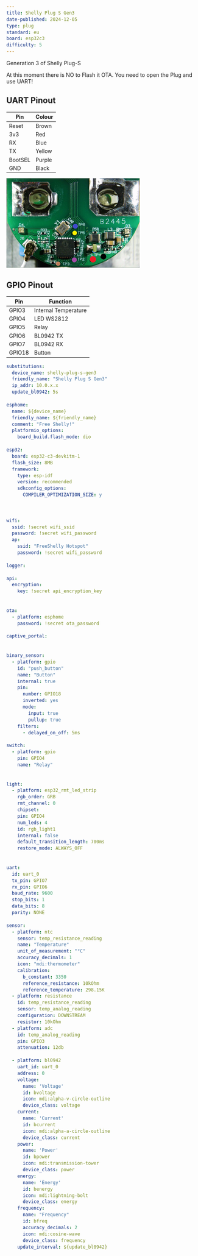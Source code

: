 ```yaml
---
title: Shelly Plug S Gen3
date-published: 2024-12-05
type: plug
standard: eu
board: esp32c3
difficulty: 5
---
```


Generation 3 of Shelly Plug-S

At this moment there is NO to Flash it OTA. You need to open the Plug and use UART!


## UART Pinout

| Pin      | Colour       |
| -------- | ------------ |
| Reset    | Brown        |
| 3v3      | Red          |
| RX       | Blue         |
| TX       | Yellow       |
| BootSEL  | Purple       |
| GND      | Black        |


![Shelly Plug S Gen3](../Shelly-Plug-S-Gen3/pinout_small.png "Shelly Plug S Gen3")

## GPIO Pinout

| Pin    | Function                    |
| ------ | --------------------------- |
| GPIO3  | Internal Temperature        |
| GPIO4  | LED WS2812                  |
| GPIO5  | Relay                       |
| GPIO6  | BL0942 TX                   |
| GPIO7  | BL0942 RX                   |
| GPIO18 | Button                      |


```yaml
substitutions:
  device_name: shelly-plug-s-gen3
  friendly_name: "Shelly Plug S Gen3"
  ip_addr: 10.0.x.x
  update_bl0942: 5s

esphome:
  name: ${device_name}
  friendly_name: ${friendly_name}
  comment: "Free Shelly!"
  platformio_options:
    board_build.flash_mode: dio 

esp32:
  board: esp32-c3-devkitm-1
  flash_size: 8MB
  framework:
    type: esp-idf
    version: recommended
    sdkconfig_options:
      COMPILER_OPTIMIZATION_SIZE: y



wifi:
  ssid: !secret wifi_ssid
  password: !secret wifi_password
  ap:
    ssid: "FreeShelly Hotspot"
    password: !secret wifi_password

logger:

api:
  encryption:
    key: !secret api_encryption_key


ota:
  - platform: esphome
    password: !secret ota_password
 
captive_portal:


binary_sensor:
  - platform: gpio
    id: "push_button"
    name: "Button"
    internal: true
    pin:
      number: GPIO18
      inverted: yes
      mode:
        input: true
        pullup: true
    filters:
      - delayed_on_off: 5ms

switch:         
  - platform: gpio
    pin: GPIO4
    name: "Relay"


light:
  - platform: esp32_rmt_led_strip
    rgb_order: GRB
    rmt_channel: 0
    chipset:
    pin: GPIO4
    num_leds: 4
    id: rgb_light1
    internal: false
    default_transition_length: 700ms
    restore_mode: ALWAYS_OFF


uart:
  id: uart_0
  tx_pin: GPIO7
  rx_pin: GPIO6
  baud_rate: 9600
  stop_bits: 1
  data_bits: 8
  parity: NONE

sensor:
  - platform: ntc
    sensor: temp_resistance_reading
    name: "Temperature"
    unit_of_measurement: "°C"
    accuracy_decimals: 1
    icon: "mdi:thermometer"
    calibration:
      b_constant: 3350
      reference_resistance: 10kOhm
      reference_temperature: 298.15K
  - platform: resistance
    id: temp_resistance_reading
    sensor: temp_analog_reading
    configuration: DOWNSTREAM
    resistor: 10kOhm
  - platform: adc
    id: temp_analog_reading
    pin: GPIO3
    attenuation: 12db

  - platform: bl0942
    uart_id: uart_0
    address: 0
    voltage:
      name: 'Voltage'
      id: bvoltage
      icon: mdi:alpha-v-circle-outline
      device_class: voltage
    current:
      name: 'Current'
      id: bcurrent
      icon: mdi:alpha-a-circle-outline
      device_class: current
    power:
      name: 'Power'
      id: bpower
      icon: mdi:transmission-tower
      device_class: power
    energy:
      name: 'Energy'
      id: benergy
      icon: mdi:lightning-bolt
      device_class: energy
    frequency:
      name: "Frequency"
      id: bfreq
      accuracy_decimals: 2
      icon: mdi:cosine-wave
      device_class: frequency
    update_interval: ${update_bl0942}
```

